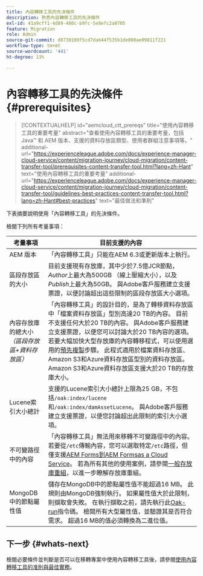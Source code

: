 ```yaml
---
title: 內容轉移工具的先決條件
description: 熟悉內容轉移工具的先決條件
exl-id: 41a9cff1-4d89-480c-b9fc-5e8efc2a0705
feature: Migration
role: Admin
source-git-commit: d8730109f5cd7dab44f535b1de008ae09811f221
workflow-type: tm+mt
source-wordcount: '441'
ht-degree: 13%

---
```



# 內容轉移工具的先決條件 {#prerequisites}

>[!CONTEXTUALHELP]
>id="aemcloud_ctt_prereqs"
>title="使用內容轉移工具的重要考量"
>abstract="查看使用內容轉移工具的重要考量，包括 Java™ 和 AEM 版本、支援的資料存放區類型、使用者群組注意事項等。"
>additional-url="https://experienceleague.adobe.com/docs/experience-manager-cloud-service/content/migration-journey/cloud-migration/content-transfer-tool/prerequisites-content-transfer-tool.html?lang=zh-Hant" text="使用內容轉移工具的重要考量"
>additional-url="https://experienceleague.adobe.com/docs/experience-manager-cloud-service/content/migration-journey/cloud-migration/content-transfer-tool/guidelines-best-practices-content-transfer-tool.html?lang=zh-Hant#best-practices" text="最佳做法和準則"

下表摘要說明使用「內容轉移工具」的先決條件。

檢閱下列所有考量事項：

| 考量事項 | 目前支援的內容 |
|--------------------------------------------------------------------|--------------------------------------------------------------------------------------------------------------------------------------------------------------------------------------------------------------------------------------------------------------------------------------------------------------------------------------------------------------------------------------------------------------------------------------------------------------------------------------------------------------------------------------------------------------------------------------------------------------------------------------------------------------------------------------------------------------------------------------------------------------------|
| AEM 版本 | 「內容轉移工具」只能在AEM 6.3或更新版本上執行。 |
| 區段存放區的大小 | 目前支援現有存放庫，其中少於7.5億JCR節點，*Author*&#x200B;上最大為500GB （線上壓縮大小），以及&#x200B;*Publish*&#x200B;上最大為50GB。 與Adobe客戶服務建立支援票證，以便討論超出這些限制的區段存放區大小選項。 |
| 內容存放庫的總大小&#x200B;<br>*（區段存放區+資料存放區）* | 「內容轉移工具」的設計目的，是為了轉移資料存放區中「檔案資料存放區」型別高達20 TB的內容。 目前不支援任何大於20 TB的內容。 與Adobe客戶服務建立支援票證，以便您可以討論大於20 TB內容的選項。 <br>若要大幅加快大型存放庫的內容轉移程式，可以使用選用的[預先複製](https://experienceleague.adobe.com/docs/experience-manager-cloud-service/content/migration-journey/cloud-migration/content-transfer-tool/handling-large-content-repositories.html?lang=zh-Hant#setting-up-pre-copy-step)步驟。 此程式適用於檔案資料存放區、Amazon S3和Azure資料存放區型別的資料存放區。 Amazon S3和Azure資料存放區支援大於20 TB的存放庫大小。 |
| Lucene索引大小總計 | 支援的Lucene索引大小總計上限為25 GB，不包括`/oak:index/lucene`和`/oak:index/damAssetLucene`。 與Adobe客戶服務建立支援票證，以便您討論超出此限制的索引大小選項。 |
| 不可變路徑中的內容 | 「內容轉移工具」無法用來移轉不可變路徑中的內容。 若要從`/etc`傳輸內容，您可以選取特定`/etc`路徑，但僅支援[AEM Forms到AEM Formsas a Cloud Service](https://experienceleague.adobe.com/docs/experience-manager-cloud-service/content/forms/setup-configure-migrate/migrate-to-forms-as-a-cloud-service.html?lang=zh-Hant#paths-of-various-aem-forms-specific-assets)。 若為所有其他的使用案例，請參閱[一般存放庫重組](https://experienceleague.adobe.com/docs/experience-manager-65/deploying/restructuring/all-repository-restructuring-in-aem-6-5.html?lang=zh-Hant)，以進一步瞭解存放庫重組。 |
| MongoDB中的節點屬性值 | 儲存在MongoDB中的節點屬性值不能超過16 MB。 此規則由MongoDB強制執行。 如果屬性值大於此限制，則擷取會失敗。 在執行擷取之前，請先執行此[Oak-run](https://repo1.maven.org/maven2/org/apache/jackrabbit/oak-run/1.38.0/oak-run-1.38.0.jar)指令碼。 檢閱所有大型屬性值，並驗證其是否符合需求。 超過16 MB的值必須轉換為二進位值。 |

## 下一步 {#whats-next}

檢閱必要條件並判斷是否可以在移轉專案中使用內容轉移工具後，請參閱[使用內容轉移工具的准則與最佳實務](https://experienceleague.adobe.com/docs/experience-manager-cloud-service/content/migration-journey/cloud-migration/content-transfer-tool/guidelines-best-practices-content-transfer-tool.html?lang=zh-Hant)。
